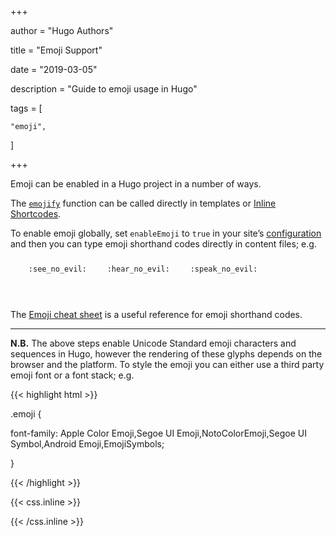 +++

author = "Hugo Authors"

title = "Emoji Support"

date = "2019-03-05"

description = "Guide to emoji usage in Hugo"

tags = [

    "emoji",

]

+++



Emoji can be enabled in a Hugo project in a number of ways. 

<!--more-->

The [`emojify`](https://gohugo.io/functions/emojify/) function can be called directly in templates or [Inline Shortcodes](https://gohugo.io/templates/shortcode-templates/#inline-shortcodes). 



To enable emoji globally, set `enableEmoji` to `true` in your site’s [configuration](https://gohugo.io/getting-started/configuration/) and then you can type emoji shorthand codes directly in content files; e.g.





<p><span class="nowrap"><span class="emojify">🙈</span> <code>:see_no_evil:</code></span>  <span class="nowrap"><span class="emojify">🙉</span> <code>:hear_no_evil:</code></span>  <span class="nowrap"><span class="emojify">🙊</span> <code>:speak_no_evil:</code></span></p>

<br>



The [Emoji cheat sheet](http://www.emoji-cheat-sheet.com/) is a useful reference for emoji shorthand codes.



***



**N.B.** The above steps enable Unicode Standard emoji characters and sequences in Hugo, however the rendering of these glyphs depends on the browser and the platform. To style the emoji you can either use a third party emoji font or a font stack; e.g.



{{< highlight html >}}

.emoji {

font-family: Apple Color Emoji,Segoe UI Emoji,NotoColorEmoji,Segoe UI Symbol,Android Emoji,EmojiSymbols;

}

{{< /highlight >}}



{{< css.inline >}}

<style>

.emojify {

	font-family: Apple Color Emoji,Segoe UI Emoji,NotoColorEmoji,Segoe UI Symbol,Android Emoji,EmojiSymbols;

	font-size: 2rem;

	vertical-align: middle;

}

@media screen and (max-width:650px) {

    .nowrap {

	display: block;

	margin: 25px 0;

}

}

</style>

{{< /css.inline >}}
